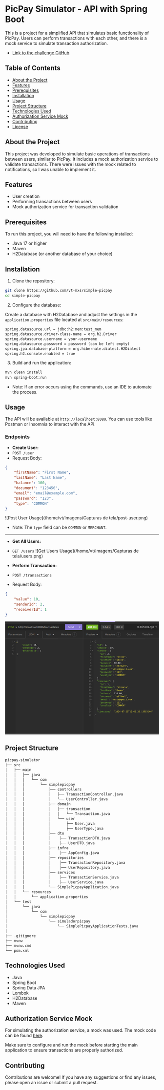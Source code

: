 # PicPay Simulator - API with Spring Boot

This is a project for a simplified API that simulates basic functionality of PicPay. Users can perform transactions with each other, and there is a mock service to simulate transaction authorization.
- [Link to the challenge GitHub](https://github.com/PicPay/picpay-desafio-backend)

## Table of Contents

- [About the Project](#about-the-project)
- [Features](#features)
- [Prerequisites](#prerequisites)
- [Installation](#installation)
- [Usage](#usage)
- [Project Structure](#project-structure)
- [Technologies Used](#technologies-used)
- [Authorization Service Mock](#authorization-service-mock)
- [Contributing](#contributing)
- [License](#license)

## About the Project

This project was developed to simulate basic operations of transactions between users, similar to PicPay. It includes a mock authorization service to validate transactions.
There were issues with the mock related to notifications, so I was unable to implement it.

## Features

- User creation
- Performing transactions between users
- Mock authorization service for transaction validation

## Prerequisites

To run this project, you will need to have the following installed:

- Java 17 or higher
- Maven
- H2Database (or another database of your choice)

## Installation

1. Clone the repository:
```bash
git clone https://github.com/vt-mxs/simple-picpay
cd simple-picpay
```

2. Configure the database:

Create a database with H2Database and adjust the settings in the `application.properties` file located at `src/main/resources`:
```properties
spring.datasource.url = jdbc:h2:mem:test_mem
spring.datasource.driver-class-name = org.h2.Driver
spring.datasource.username = your-username
spring.datasource.password = password (can be left empty)
spring.jpa.database-platform = org.hibernate.dialect.H2Dialect
spring.h2.console.enabled = true
```

3. Build and run the application:
```bash
mvn clean install
mvn spring-boot:run
```
- Note: If an error occurs using the commands, use an IDE to automate the process.
## Usage

The API will be available at `http://localhost:8080`. You can use tools like Postman or Insomnia to interact with the API.

### Endpoints

- **Create User:**
- `POST /user`
- Request Body:
```json
{
    "firstName": "First Name",
    "lastName": "Last Name",
    "balance": 100,
    "document": "123456",
    "email": "email@example.com",
    "password": "123",
    "type": "COMMON"
}
```
![Post User Usage](/home/vt/Imagens/Capturas de tela/post-user.png)

- Note: The `type` field can be `COMMON` or `MERCHANT`.

---

- **Get All Users:**
- `GET /users`
![Get Users Usage](/home/vt/Imagens/Capturas de tela/users.png)

- **Perform Transaction:**
- `POST /transactions`
- Request Body:
```json
{
    "value": 10,
    "senderId": 2,
    "receiverId": 1
}
```

![Transaction Usage](src/main/resources/application-prints/post-transaction.png)

## Project Structure
```
picpay-simulator
├── src
│   ├── main
│   │   ├── java
│   │   │   └── com
│   │   │       └── simplepicpay
│   │   │           ├── controllers
│   │   │           │   ├── TransactionController.java
│   │   │           │   └── UserController.java
│   │   │           ├── domain
│   │   │           │   ├── transaction
│   │   │           │   │   └── Transaction.java
│   │   │           │   └── user
│   │   │           │       ├── User.java
│   │   │           │       ├── UserType.java
│   │   │           ├── dto
│   │   │           │    ├── TransactionDTO.java
│   │   │           │    ├── UserDTO.java
│   │   │           ├── infra
│   │   │           │    ├── AppConfig.java
│   │   │           ├── repositories
│   │   │           │    ├── TransactionRepository.java
│   │   │           │    ├── UserRepository.java
│   │   │           ├── services
│   │   │           │    ├── TransactionService.java
│   │   │           │    ├── UserService.java
│   │   │           └── SimplePicpayApplication.java
│   │   └── resources
│   │       └── application.properties
│   └── test
│       └── java
│           └── com
│               └── simplepicpay
│                   └── simuladorpicpay
│                       └── SimplePicpayApplicationTests.java
|
├── .gitignore
├── mvnw
├── mvnw.cmd
└── pom.xml
```

## Technologies Used

- Java
- Spring Boot
- Spring Data JPA
- Lombok
- H2Database
- Maven

## Authorization Service Mock

For simulating the authorization service, a mock was used. The mock code can be found [here](https://util.devi.tools/api/v2/authorize).

Make sure to configure and run the mock before starting the main application to ensure transactions are properly authorized.

## Contributing

Contributions are welcome! If you have any suggestions or find any issues, please open an issue or submit a pull request.